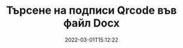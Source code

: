 ---
############################# Static ############################
layout: "auto-gen-signature"
date: 2022-03-01T15:12:22
draft: false
operation: Search
signaturetype: Qrcode
fileformat: Docx
productName: .NET
lang: bg
productCode: net
otherformats: pdf doc docx docm dot dotm dotx odt ott rtf xls xlsx xlsm xlsb csv ods ots xltx xltm ppt pptx pps ppsx odp otp potx potm pptm ppsm png jpg bmp gif tiff svg webp wmf
breadcrumb: Search Qrcode signatures at Docx with C#

############################# Head ############################
head_title: "Търсене на подписи Qrcode във файл Docx в C#"
head_description: "Използвайте .NET за търсене на подписи Qrcode във файлове Docx, като използвате няколко реда код."

############################# Header ############################
title: "Търсене на подписи Qrcode във файл Docx"
description: "Нативният API на .NET позволява търсене на подписи на Qrcode във вече подписани файлове на Docx. Извършете разширено търсене с електронен подпис във вашите Docx документи, като използвате няколко реда код."
bg_image: "https://cms.admin.containerize.com/templates/aspose/App_Themes/V3/images/bg/header1.png"
bg_overlay: false
button:
    enable: true

############################# SubMenu ############################
submenu:
    enable: true

    left:
        img_alt: "GroupDocs.Signature for .NET"
        image: "https://cms.admin.containerize.com/templates/groupdocs/images/product-logos/90x90-noborder/groupdocsature-net.png"
        product: "GroupDocs.Signature"
        platform: ".NET"



############################# About ############################
about:
    enable: true
    title: "Относно API на GroupDocs.Signature for .NET"
    content: |
        [GroupDocs.Signature for .NET](https://products.groupdocs.com/signature/net/) предоставя .NET API за обработка на документи, използвайки различни типове подписи, като текстове, изображения, цифрови сертификати, баркодове, QR-кодове, печати или метаданни. Потребителите могат да добавят, изтриват, актуализират, проверяват или търсят електронни подписи в PDF файлове, документи на MS Word, работни книги на MS Excel, презентации на MS PowerPoint, файлове на Adobe Photoshop и различни формати на изображения, с допълнителна поддръжка за персонализиране на свойствата на подписите, ако е необходимо.
    

############################# Steps ############################
steps:
    enable: true
    title_left: "Как да търсите Qrcode подписи във Docx"
    content_left: |
        [GroupDocs.Signature for .NET](https://products.groupdocs.com/signature/net/) улеснява разработчиците на .NET да търсят подписи на Qrcode във файловете на Docx от техните приложения чрез прилагане на няколко лесни стъпки.
        
        * Създайте нов екземпляр на клас Signature и подайте пътя на изходния документ като параметър на конструктора.
        * Създайте екземпляр на обекта SearchOptions според вашите изисквания и задайте опции за търсене.
        * Извикайте метода Search на екземпляра на класа Signature и му предайте SearchOptions.
        * Обработвайте резултатите от търсенето според вашите изисквания.

    title_right: "Системни изисквания"
    content_right: |
        GroupDocs.Signature for .NET се поддържат от всички основни платформи и операционни системи. Преди да изпълните кода по-долу, моля, уверете се, че имате следните предпоставки, инсталирани на вашата система.

        * Операционни системи: Microsoft Windows, Linux, MacOS
        * Среди за разработка: Microsoft Visual Studio, Xamarin, MonoDevelop
        * Frameworks: .NET Framework, .NET Standard, .NET Core, Mono
        * Изтеглете най-новата версия на GroupDocs.Signature for .NET от [Nuget](https://www.nuget.org/packages/groupdocs.signature)
         
    code: |
        ```csharp    
                
        // Set up input Docx file
        string filePath = "input.docx";

        // Instantiate Signature for input file
        using (GroupDocs.Signature.Signature signature = new GroupDocs.Signature.Signature(filePath))
        {
                //Create search options
                QrCodeSearchOptions options = new QrCodeSearchOptions()
                {
                    // specify special pages to search on 
                    AllPages = false,
                    // single page number
                    PageNumber = 1,
                    // set up text match type
                    MatchType = TextMatchType.Contains,
                    // specify text pattern to search
                    Text = "Text signature",
                    // return  Qrcode images for processing
                    ReturnContent = true,
                    // set up type of returned  Qrcode images
                    ReturnContentType = FileType.PNG
                };

                // search for Qrcode signatures in Docx document
                List<QrCodeSignature> signatures = signature.Search<QrCodeSignature>(options);

                // process signatures which were found                
                foreach (QrCodeSignature item in signatures)
                {
                    //...
                }
        }

        ```

############################# Demos ############################
demos:
    enable: true
    title: "Търсете Qrcode електронни подписи Демо на живо"
    content: |
       Потърсете в документа различни електронни подписи към Docx файлове точно сега, като посетите уебсайта [GroupDocs.Signature App](https://products.groupdocs.app/signature/family).

        
############################# More Formats ############################
more_formats:
    enable: true
    title: "Търсене на други Qrcode подписи с помощта на C#"
    content: |
        "Търсене на електронни подписи в различни документи. Намерете подписи от един от популярните файлови формати, както е показано по-долу."
    format: 
           
       
back_to_top:
    enable: true
---